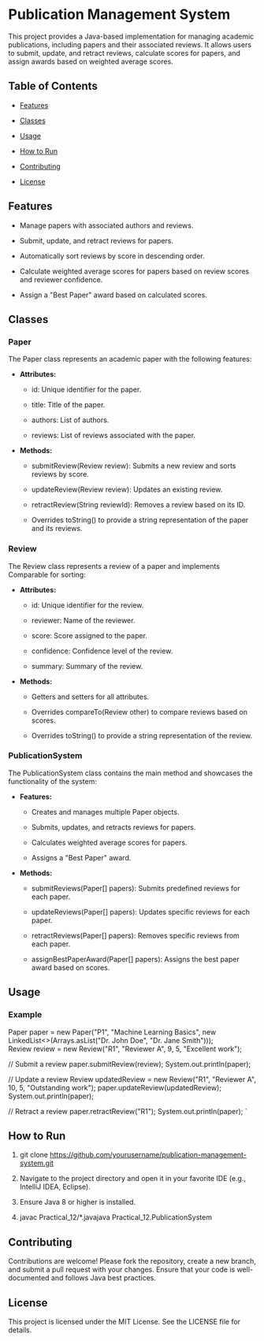 Publication Management System
=============================

This project provides a Java-based implementation for managing academic publications, including papers and their associated reviews. It allows users to submit, update, and retract reviews, calculate scores for papers, and assign awards based on weighted average scores.

Table of Contents
-----------------

*   [Features](https://chatgpt.com/c/6764354f-55e8-8012-a3f9-0f05f515dcd9#features)
    
*   [Classes](https://chatgpt.com/c/6764354f-55e8-8012-a3f9-0f05f515dcd9#classes)
    
*   [Usage](https://chatgpt.com/c/6764354f-55e8-8012-a3f9-0f05f515dcd9#usage)
    
*   [How to Run](https://chatgpt.com/c/6764354f-55e8-8012-a3f9-0f05f515dcd9#how-to-run)
    
*   [Contributing](https://chatgpt.com/c/6764354f-55e8-8012-a3f9-0f05f515dcd9#contributing)
    
*   [License](https://chatgpt.com/c/6764354f-55e8-8012-a3f9-0f05f515dcd9#license)
    

Features
--------

*   Manage papers with associated authors and reviews.
    
*   Submit, update, and retract reviews for papers.
    
*   Automatically sort reviews by score in descending order.
    
*   Calculate weighted average scores for papers based on review scores and reviewer confidence.
    
*   Assign a "Best Paper" award based on calculated scores.
    

Classes
-------

### Paper

The Paper class represents an academic paper with the following features:

*   **Attributes:**
    
    *   id: Unique identifier for the paper.
        
    *   title: Title of the paper.
        
    *   authors: List of authors.
        
    *   reviews: List of reviews associated with the paper.
        
*   **Methods:**
    
    *   submitReview(Review review): Submits a new review and sorts reviews by score.
        
    *   updateReview(Review review): Updates an existing review.
        
    *   retractReview(String reviewId): Removes a review based on its ID.
        
    *   Overrides toString() to provide a string representation of the paper and its reviews.
        

### Review

The Review class represents a review of a paper and implements Comparable for sorting:

*   **Attributes:**
    
    *   id: Unique identifier for the review.
        
    *   reviewer: Name of the reviewer.
        
    *   score: Score assigned to the paper.
        
    *   confidence: Confidence level of the review.
        
    *   summary: Summary of the review.
        
*   **Methods:**
    
    *   Getters and setters for all attributes.
        
    *   Overrides compareTo(Review other) to compare reviews based on scores.
        
    *   Overrides toString() to provide a string representation of the review.
        

### PublicationSystem

The PublicationSystem class contains the main method and showcases the functionality of the system:

*   **Features:**
    
    *   Creates and manages multiple Paper objects.
        
    *   Submits, updates, and retracts reviews for papers.
        
    *   Calculates weighted average scores for papers.
        
    *   Assigns a "Best Paper" award.
        
*   **Methods:**
    
    *   submitReviews(Paper\[\] papers): Submits predefined reviews for each paper.
        
    *   updateReviews(Paper\[\] papers): Updates specific reviews for each paper.
        
    *   retractReviews(Paper\[\] papers): Removes specific reviews from each paper.
        
    *   assignBestPaperAward(Paper\[\] papers): Assigns the best paper award based on scores.
        

Usage
-----

### Example
Paper paper = new Paper("P1", "Machine Learning Basics", new LinkedList<>(Arrays.asList("Dr. John Doe", "Dr. Jane Smith")));  
Review review = new Review("R1", "Reviewer A", 9, 5, "Excellent work");  

// Submit a review
paper.submitReview(review);
System.out.println(paper);  

// Update a review
Review updatedReview = new Review("R1", "Reviewer A", 10, 5, "Outstanding work");
paper.updateReview(updatedReview);  System.out.println(paper); 

// Retract a review
paper.retractReview("R1"); 
System.out.println(paper);   `

How to Run
----------

1.  git clone https://github.com/yourusername/publication-management-system.git
    
2.  Navigate to the project directory and open it in your favorite IDE (e.g., IntelliJ IDEA, Eclipse).
    
3.  Ensure Java 8 or higher is installed.
    
4.  javac Practical\_12/\*.javajava Practical\_12.PublicationSystem
    

Contributing
------------

Contributions are welcome! Please fork the repository, create a new branch, and submit a pull request with your changes. Ensure that your code is well-documented and follows Java best practices.

License
-------

This project is licensed under the MIT License. See the LICENSE file for details.
